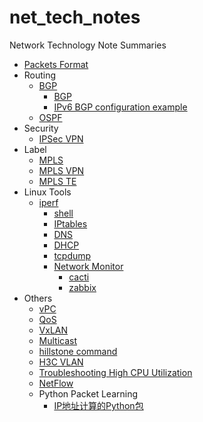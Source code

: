 # net_tech_notes
Network Technology Note Summaries
- [Packets Format](http://www.023wg.com/message/message/cd_feature_cover.html "Packets Format")
- Routing
    - [BGP](https://github.com/Minions1128/net_tech_notes/tree/master/BGP "BGP")
        - [BGP](https://github.com/Minions1128/net_tech_notes/blob/master/BGP/BGP.md)
        - [IPv6 BGP configuration example](https://github.com/Minions1128/net_tech_notes/blob/master/BGP/IPv6%20BGP.md)
    - [OSPF](https://github.com/Minions1128/net_tech_notes/blob/master/OSPF.md "OSPF")
- Security
    - [IPSec VPN](https://github.com/Minions1128/net_tech_notes/blob/master/IPSec%20VPN.md)
- Label
    - [MPLS](https://github.com/Minions1128/net_tech_notes/blob/master/MPLS/MPLS.md)
    - [MPLS VPN](https://github.com/Minions1128/net_tech_notes/blob/master/MPLS/MPLS.VPN.md)
    - [MPLS TE](https://github.com/Minions1128/net_tech_notes/blob/master/MPLS/MPLS.TE.md)
- Linux Tools
    - [iperf](https://github.com/Minions1128/net_tech_notes/blob/master/Linux/iperf.md "iperf")
        - [shell](https://github.com/Minions1128/net_tech_notes/blob/master/Linux/Shell.md "shell")
        - [IPtables](https://github.com/Minions1128/net_tech_notes/blob/master/Linux/IPtables.md "IPtables")
        - [DNS](https://github.com/Minions1128/net_tech_notes/blob/master/Linux/DNS.md "DNS")
        - [DHCP](https://github.com/Minions1128/net_tech_notes/blob/master/Linux/DHCP.md "DHCP")
        - [tcpdump](https://github.com/Minions1128/net_tech_notes/blob/master/Linux/tcpdump.md "tcpdump")
        - [Network Monitor](https://github.com/Minions1128/net_tech_notes/tree/master/Linux/Monitoring)
            - [cacti](https://github.com/Minions1128/net_tech_notes/blob/master/Linux/Monitoring/cacti.md "cacti")
            - [zabbix](https://github.com/Minions1128/net_tech_notes/blob/master/Linux/Monitoring/zabbix.md "zabbix")
- Others
    - [vPC](https://github.com/Minions1128/net_tech_notes/tree/master/vPC "vPC")
    - [QoS](https://github.com/Minions1128/net_tech_notes/blob/master/QoS.md "QoS")
    - [VxLAN](https://github.com/Minions1128/net_tech_notes/tree/master/vxlan "VxLAN")
    - [Multicast](https://github.com/Minions1128/net_tech_notes/tree/master/Multicast "Multicast")
    - [hillstone command](https://github.com/Minions1128/net_tech_notes/blob/master/hillstone%20command.md "hillstone command")
    - [H3C VLAN](https://github.com/Minions1128/net_tech_notes/blob/master/VLAN.md "H3C VLAN")
    - [Troubleshooting High CPU Utilization](https://www.cisco.com/c/en/us/td/docs/switches/lan/catalyst3750/software/troubleshooting/cpu_util.html "Troubleshooting High CPU Utilization")
    - [NetFlow](https://github.com/Minions1128/net_tech_notes/blob/master/NetFlow.md "NetFlow")
    - Python Packet Learning
        - [IP地址计算的Python包](https://github.com/Minions1128/net_tech_notes/blob/master/Python%20Packet/IPy.py "IP地址计算的Python包")